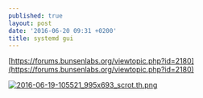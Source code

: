 ```yaml
---
published: true
layout: post
date: '2016-06-20 09:31 +0200'
title: systemd gui
---
```

[https://forums.bunsenlabs.org/viewtopic.php?id=2180](https://forums.bunsenlabs.org/viewtopic.php?id=2180)

[![2016-06-19-105521_995x693_scrot.th.png](//cdn.scrot.moe/images/2016/06/19/2016-06-19-105521_995x693_scrot.th.png)](https://scrot.moe/image/tG8A)
